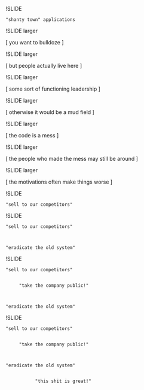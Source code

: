 
!SLIDE

    "shanty town" applications

!SLIDE larger

[ you want to bulldoze ]

!SLIDE larger

[ but people actually live here ]

!SLIDE  larger

[ some sort of functioning leadership ]

!SLIDE  larger

[ otherwise it would be a mud field ]

!SLIDE larger

[ the code is a mess ]

!SLIDE larger

[ the people who made the mess may still be around ]

!SLIDE larger

[ the motivations often make things worse ]

!SLIDE

    "sell to our competitors"

!SLIDE

    "sell to our competitors"
    
    
    
    "eradicate the old system"

!SLIDE

    "sell to our competitors"   
    
    
         "take the company public!"
    
    
    
    "eradicate the old system"

!SLIDE

    "sell to our competitors"   
    
    
         "take the company public!"



    "eradicate the old system"    
    
    
               "this shit is great!"

